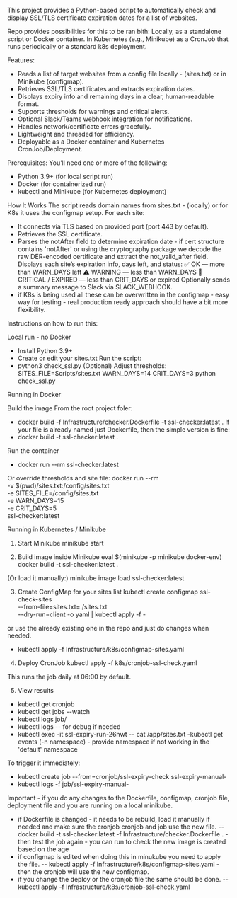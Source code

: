 This project provides a Python-based script to automatically check and display SSL/TLS certificate expiration dates for a list of websites.

Repo provides possibilities for this to be ran bith:
Locally, as a standalone script or Docker container.
In Kubernetes (e.g., Minikube) as a CronJob that runs periodically or a standard k8s deployment.


Features:
- Reads a list of target websites from a config file locally - (sites.txt) or in Minikube (configmap).
- Retrieves SSL/TLS certificates and extracts expiration dates.
- Displays expiry info and remaining days in a clear, human-readable format.
- Supports thresholds for warnings and critical alerts.
- Optional Slack/Teams webhook integration for notifications.
- Handles network/certificate errors gracefully.
- Lightweight and threaded for efficiency.
- Deployable as a Docker container and Kubernetes CronJob/Deployment.


Prerequisites:
You’ll need one or more of the following:
- Python 3.9+ (for local script run)
- Docker (for containerized run)
- kubectl and Minikube (for Kubernetes deployment)


How It Works
The script reads domain names from sites.txt - (locally) or for K8s it uses the configmap setup.
For each site:
- It connects via TLS based on provided port (port 443 by default).
- Retrieves the SSL certificate.
- Parses the notAfter field to determine expiration date - if cert structure contains 'notAfter' or using the cryptography package we decode the raw DER-encoded certificate and extract the not_valid_after field.
Displays each site’s expiration info, days left, and status:
✅ OK — more than WARN_DAYS left
⚠️ WARNING — less than WARN_DAYS
🔴 CRITICAL / EXPIRED — less than CRIT_DAYS or expired
Optionally sends a summary message to Slack via SLACK_WEBHOOK.
- if K8s is being used all these can be overwritten in the configmap - easy way for testing - real production ready approach should have a bit more flexibility.


Instructions on how to run this:

Local run - no Docker 

- Install Python 3.9+
- Create or edit your sites.txt
Run the script:
- python3 check_ssl.py
(Optional) Adjust thresholds:
SITES_FILE=Scripts/sites.txt WARN_DAYS=14 CRIT_DAYS=3 python check_ssl.py



Running in Docker

Build the image
From the root project foler:
- docker build -f Infrastructure/checker.Dockerfile -t ssl-checker:latest .
If your file is already named just Dockerfile, then the simple version is fine:
- docker build -t ssl-checker:latest .

Run the container
- docker run --rm ssl-checker:latest

Or override thresholds and site file:
docker run --rm \
  -v $(pwd)/sites.txt:/config/sites.txt \
  -e SITES_FILE=/config/sites.txt \
  -e WARN_DAYS=15 \
  -e CRIT_DAYS=5 \
  ssl-checker:latest


Running in Kubernetes / Minikube
1. Start Minikube
minikube start

2. Build image inside Minikube
eval $(minikube -p minikube docker-env)
docker build -t ssl-checker:latest .

(Or load it manually:)
minikube image load ssl-checker:latest

3. Create ConfigMap for your sites list
kubectl create configmap ssl-check-sites \
  --from-file=sites.txt=./sites.txt \
  --dry-run=client -o yaml | kubectl apply -f -

or use the already existing one in the repo and just do changes when needed.
- kubectl apply -f Infrastructure/k8s/configmap-sites.yaml
4. Deploy CronJob
kubectl apply -f k8s/cronjob-ssl-check.yaml

This runs the job daily at 06:00 by default.

5. View results
- kubectl get cronjob
- kubectl get jobs --watch
- kubectl logs job/<job-name>
- kubectl logs <job-pod-name>
-- for debug if needed
- kubectl exec -it ssl-expiry-run-26nwt -- cat /app/sites.txt
-kubectl get events (-n namespace) - provide namespace if not working in the 'default' namespace

To trigger it immediately:

- kubectl create job --from=cronjob/ssl-expiry-check ssl-expiry-manual-<name>
- kubectl logs -f job/ssl-expiry-manual-<name>


Important - if you do any changes to the Dockerfile, configmap, cronjob file, deployment file and you are running on a local minikube. 

- if Dockerfile is changed - it needs to be rebuild, load it manually if needed and make sure the cronjob cronjob and job use the new file.
-- docker build -t ssl-checker:latest -f Infrastructure/checker.Dockerfile . - then test the job again - you can run <docker images> to check the new image is created based on the age
- if configmap is edited when doing this in minukube you need to apply the file.
-- kubectl apply -f Infrastructure/k8s/configmap-sites.yaml - then the cronjob will use the new configmap.
- if you change the deploy or the cronjob file the same should be done.
-- kubectl apply -f Infrastructure/k8s/cronjob-ssl-check.yaml
